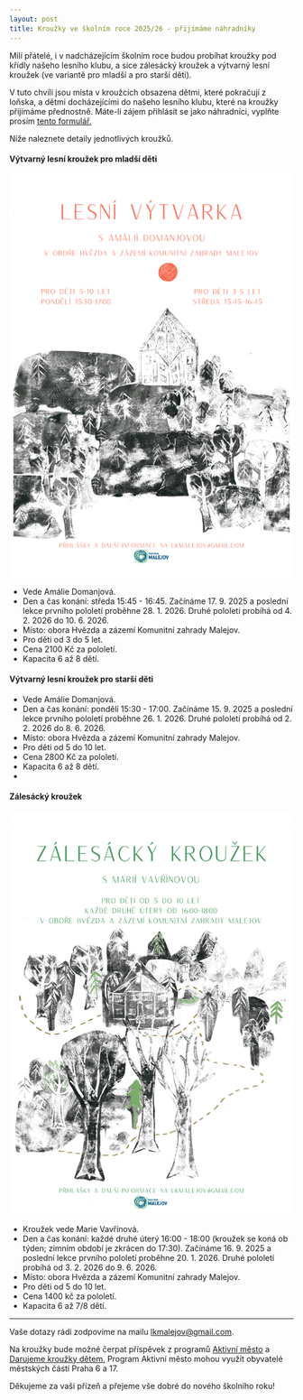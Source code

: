 ```yaml
---
layout: post
title: Kroužky ve školním roce 2025/26 - přijímáme náhradníky 
---
```


Milí přátelé, i v nadcházejícím školním roce budou probíhat kroužky pod křídly našeho lesního klubu, a sice zálesácký kroužek a výtvarný lesní kroužek (ve variantě pro mladší a pro starší děti).

V tuto chvíli jsou místa v kroužcích obsazena dětmi, které pokračují z loňska, a dětmi docházejícími do našeho lesního klubu, které na kroužky přijímáme přednostně. Máte-li zájem přihlásit se jako náhradníci, vyplňte prosím [tento formulář.](https://docs.google.com/forms/d/e/1FAIpQLScrWWcjdwFcgH5-cSoBlFWC0yBAFA3OAz78qIRqnrFYqRZriw/viewform?usp=sharing&ouid=107324167068255367880)

Níže naleznete detaily jednotlivých kroužků.


#### Výtvarný lesní kroužek pro mladší děti

![](/assets/article_images/vytvarka25_26.png)
 
- Vede Amálie Domanjová.
- Den a čas konání: středa 15:45 - 16:45. Začínáme 17. 9. 2025 a poslední lekce prvního pololetí proběhne 28. 1. 2026. Druhé pololetí probíhá od 4. 2. 2026 do 10. 6. 2026.
- Místo: obora Hvězda a zázemí Komunitní zahrady Malejov.
- Pro děti od 3 do 5 let.
- Cena 2100 Kč za pololetí.
- Kapacita 6 až 8 dětí.

#### Výtvarný lesní kroužek pro starší děti
 
- Vede Amálie Domanjová.
- Den a čas konání: pondělí 15:30 - 17:00. Začínáme 15. 9. 2025 a poslední lekce prvního pololetí proběhne 26. 1. 2026. Druhé pololetí probíhá od 2. 2. 2026 do 8. 6. 2026.
- Místo: obora Hvězda a zázemí Komunitní zahrady Malejov.
- Pro děti od 5 do 10 let.
- Cena 2800 Kč za pololetí.
- Kapacita 6 až 8 dětí.
- 

#### Zálesácký kroužek

![](/assets/article_images/zalesak25_26.png)

- Kroužek vede Marie Vavřínová.
- Den a čas konání: každé druhé úterý 16:00 - 18:00 (kroužek se koná ob týden;  zimním období je zkrácen do 17:30). Začínáme 16. 9. 2025 a poslední lekce prvního pololetí proběhne 20. 1. 2026. Druhé pololetí probíhá od 3. 2. 2026 do 9. 6. 2026.
- Místo: obora Hvězda a zázemí Komunitní zahrady Malejov.
- Pro děti od 5 do 10 let.
- Cena 1400 kč za pololetí.
- Kapacita 6 až 7/8 dětí.

  
----------

Vaše dotazy rádi zodpovíme na mailu lkmalejov@gmail.com.

Na kroužky bude možné čerpat příspěvek z programů [Aktivní město](https://aktivnimesto.cz/) a [Darujeme kroužky dětem.](https://www.darujemekrouzky.cz/) Program Aktivní město mohou využít obyvatelé městských částí Praha 6 a 17.

Děkujeme za vaši přízeň a přejeme vše dobré do nového školního roku!
